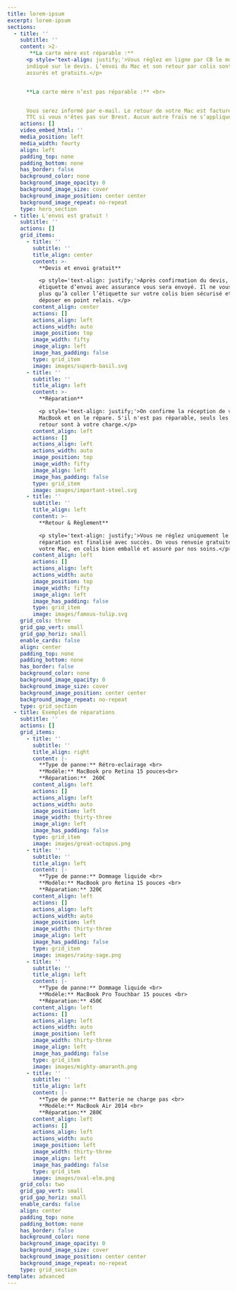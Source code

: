 ```yaml
---
title: lorem-ipsum
excerpt: lorem-ipsum
sections:
  - title: ''
    subtitle: ''
    content: >2-
       **La carte mère est réparable :** 
      <p style='text-align: justify;'>Vous réglez en ligne par CB le montant
      indiqué sur le devis. L’envoi du Mac et son retour par colis sont
      assurés et gratuits.</p>


      **La carte mère n’est pas réparable :** <br>


      Vous serez informé par e-mail. Le retour de votre Mac est facturé 30€
      TTC si vous n'êtes pas sur Brest. Aucun autre frais ne s’applique. 
    actions: []
    video_embed_html: ''
    media_position: left
    media_width: fourty
    align: left
    padding_top: none
    padding_bottom: none
    has_border: false
    background_color: none
    background_image_opacity: 0
    background_image_size: cover
    background_image_position: center center
    background_image_repeat: no-repeat
    type: hero_section
  - title: L'envoi est gratuit !
    subtitle: ''
    actions: []
    grid_items:
      - title: ''
        subtitle: ''
        title_align: center
        content: >-
          **Devis et envoi gratuit**

          <p style='text-align: justify;'>Après confirmation du devis, une
          étiquette d’envoi avec assurance vous sera envoyé. Il ne vous reste
          plus qu’à coller l’étiquette sur votre colis bien sécurisé et le
          déposer en point relais. </p>
        content_align: center
        actions: []
        actions_align: left
        actions_width: auto
        image_position: top
        image_width: fifty
        image_align: left
        image_has_padding: false
        type: grid_item
        image: images/superb-basil.svg
      - title: ''
        subtitle: ''
        title_align: left
        content: >-
          **Réparation**

          <p style='text-align: justify;'>On confirme la réception de votre
          MacBook et on le répare. S'il n'est pas réparable, seuls les frais de
          retour sont à votre charge.</p>
        content_align: left
        actions: []
        actions_align: left
        actions_width: auto
        image_position: top
        image_width: fifty
        image_align: left
        image_has_padding: false
        type: grid_item
        image: images/important-steel.svg
      - title: ''
        subtitle: ''
        title_align: left
        content: >-
          **Retour & Règlement**

          <p style='text-align: justify;'>Vous ne réglez uniquement le devis si
          réparation est finalisé avec succès. On vous renvoie gratuitement
          votre Mac, en colis bien emballé et assuré par nos soins.</p>
        content_align: left
        actions: []
        actions_align: left
        actions_width: auto
        image_position: top
        image_width: fifty
        image_align: left
        image_has_padding: false
        type: grid_item
        image: images/famous-tulip.svg
    grid_cols: three
    grid_gap_vert: small
    grid_gap_horiz: small
    enable_cards: false
    align: center
    padding_top: none
    padding_bottom: none
    has_border: false
    background_color: none
    background_image_opacity: 0
    background_image_size: cover
    background_image_position: center center
    background_image_repeat: no-repeat
    type: grid_section
  - title: Exemples de réparations
    subtitle: ''
    actions: []
    grid_items:
      - title: ''
        subtitle: ''
        title_align: right
        content: |-
          **Type de panne:** Rétro-eclairage <br>
          **Modèle:** MacBook pro Retina 15 pouces<br>
          **Réparation:**  260€
        content_align: left
        actions: []
        actions_align: left
        actions_width: auto
        image_position: left
        image_width: thirty-three
        image_align: left
        image_has_padding: false
        type: grid_item
        image: images/great-octopus.png
      - title: ''
        subtitle: ''
        title_align: left
        content: |-
          **Type de panne:** Dommage liquide <br>
          **Modèle:** MacBook pro Retina 15 pouces <br>
          **Réparation:** 320€
        content_align: left
        actions: []
        actions_align: left
        actions_width: auto
        image_position: left
        image_width: thirty-three
        image_align: left
        image_has_padding: false
        type: grid_item
        image: images/rainy-sage.png
      - title: ''
        subtitle: ''
        title_align: left
        content: |-
          **Type de panne:** Dommage liquide <br>
          **Modèle:** MacBook Pro Touchbar 15 pouces <br>
          **Réparation:** 450€ 
        content_align: left
        actions: []
        actions_align: left
        actions_width: auto
        image_position: left
        image_width: thirty-three
        image_align: left
        image_has_padding: false
        type: grid_item
        image: images/mighty-amaranth.png
      - title: ''
        subtitle: ''
        title_align: left
        content: |-
          **Type de panne:** Batterie ne charge pas <br>
          **Modèle:** MacBook Air 2014 <br>
          **Réparation:** 280€
        content_align: left
        actions: []
        actions_align: left
        actions_width: auto
        image_position: left
        image_width: thirty-three
        image_align: left
        image_has_padding: false
        type: grid_item
        image: images/oval-elm.png
    grid_cols: two
    grid_gap_vert: small
    grid_gap_horiz: small
    enable_cards: false
    align: center
    padding_top: none
    padding_bottom: none
    has_border: false
    background_color: none
    background_image_opacity: 0
    background_image_size: cover
    background_image_position: center center
    background_image_repeat: no-repeat
    type: grid_section
template: advanced
---
```

